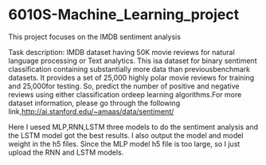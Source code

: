# 6010S-Machine_Learning_project
This project focuses on the IMDB sentiment analysis

Task description:
IMDB dataset having 50K movie reviews for natural language processing or Text analytics. This isa dataset for binary sentiment classification containing substantially more data than previousbenchmark datasets. It provides a set of 25,000 highly polar movie reviews for training and 25,000for testing. So, predict the number of positive and negative reviews using either classification ordeep learning algorithms.For more dataset information, please go through the following link,http://ai.stanford.edu/~amaas/data/sentiment/

Here I uesed MLP,RNN,LSTM three models to do the sentiment analysis and the LSTM model got the best results. 
I also output the model and model weight in the h5 files. Since the MLP model h5 file is too large, so I just upload the RNN and LSTM models.
